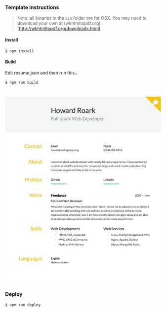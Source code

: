 ### Template Instructions

> Note: all binaries in the `bin` folder are for OSX. You may need to download your
own at (wkhtmltopdf.org)[http://wkhtmltopdf.org/downloads.html].

#### Install

```
$ npm install
```

#### Build

Edit resume.json and then run this...

```
$ npm run build
```

# ![Resume](https://raw.githubusercontent.com/howardroark/resume/master/resume.png)

### Deploy

```
$ npm run deploy
```
